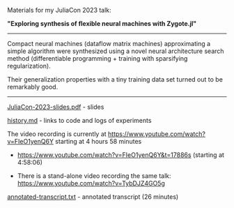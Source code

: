 Materials for my JuliaCon 2023 talk:

**"Exploring synthesis of flexible neural machines with Zygote.jl"**

---

Compact neural machines (dataflow matrix machines) approximating a simple algorithm
were synthesized using a novel neural architecture search method
(differentiable programming + training with sparsifying regularization).

Their generalization properties with a tiny training data set turned out to be
remarkably good.

---

[JuliaCon-2023-slides.pdf](JuliaCon-2023-slides.pdf) - slides

[history.md](history.md) - links to code and logs of experiments

The video recording is currently at https://www.youtube.com/watch?v=FIeO1yenQ6Y starting at 4 hours 58 minutes

  * https://www.youtube.com/watch?v=FIeO1yenQ6Y&t=17886s (starting at 4:58:06)

  * There is a stand-alone video recording the same talk: https://www.youtube.com/watch?v=TybDJZ4GO5g

[annotated-transcript.txt](annotated-transcript.txt) - annotated transcript (26 minutes)
